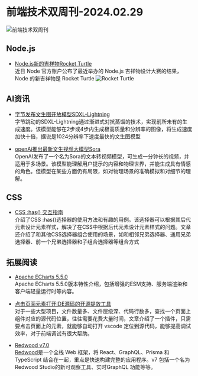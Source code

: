 # 前端技术双周刊-2024.02.29
![前端技术双周刊](https://gips0.baidu.com/it/u=2511789730,2746911704&fm=3028&app=3028&f=JPEG&fmt=auto&q=100&size=f900_383)

## Node.js
- [Node.js新的吉祥物Rocket Turtle](https://twitter.com/nodejs/status/1759953849849167878)
<br>近日 Node 官方账户公布了最近举办的 Node.js 吉祥物设计大赛的结果，Node 的新吉祥物是 Rocket Turtle
  ![Rocket Turtle](https://pbs.twimg.com/media/GGycszqXcAEzdNR?format=jpg&name=small)

## AI资讯
- [字节发布文生图开放模型SDXL-Lightning](https://huggingface.co/ByteDance/SDXL-Lightning)
<br>字节跳动的SDXL-Lightning通过渐进式对抗蒸馏的技术，实现前所未有的生成速度。该模型能够在2步或4步内生成极高质量和分辨率的图像，将生成速度加快十倍，据说是1024分辨率下速度最快的文生图模型

- [openAi推出最新文生视频大模型Sora](https://openai.com/sora)
<br>OpenAI发布了一个名为Sora的文本转视频模型，可生成一分钟长的视频，并适用于多场景。该模型能理解用户提示的内容和物理世界，并能生成具有情感的角色。但模型在某些方面仍有局限，如对物理场景的准确模拟和对细节的理解。

## CSS
- [CSS :has() 交互指南](https://ishadeed.com/article/css-has-guide?utm_source=CSS-Weekly&utm_campaign=Issue-580&utm_medium=web)
<br>介绍了CSS :has()选择器的使用方法和有趣的用例。该选择器可以根据其后代元素设计元素样式，解决了在CSS中根据后代元素设计元素样式的问题。文章还介绍了和其他CSS选择器组合使用的场景，如和相邻兄弟选择器、通用兄弟选择器、前一个兄弟选择器和子组合选择器等组合方式

## 拓展阅读
- [Apache ECharts 5.5.0 ](https://echarts.apache.org/handbook/zh/basics/release-note/5-5-0/)
<br>Apache ECharts 5.5.0版本特性介绍，包括增强的ESM支持、服务端渲染和客户端轻量运行时等内容。

- [点击页面元素打开IDE源码的开源提效工具](https://juejin.cn/post/7326002010084311079)
<br>对于一些大型项目，文件数量多、文件层级深、代码行数多，查找一个页面上组件对应的源代码位置，往往需要花费大量时间，文章介绍了一个插件，只需要点击页面上的元素，就能够自动打开 vscode 定位到源代码，能够提高调试效率，对于前端调试有很大帮助。

- [Redwood v7.0](https://javascriptweekly.com/link/151708/web)
<br>[Redwood](https://javascriptweekly.com/link/151709/web)是一个全栈 Web 框架，将 React、GraphQL、Prisma 和 TypeScript 结合在一起，重点是快速构建完整的应用程序。v7 包括一个名为Redwood Studio的新可观察工具、实时GraphQL 功能等等。




